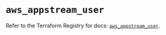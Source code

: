 # `aws_appstream_user`

Refer to the Terraform Registry for docs: [`aws_appstream_user`](https://registry.terraform.io/providers/hashicorp/aws/5.48.0/docs/resources/appstream_user).
